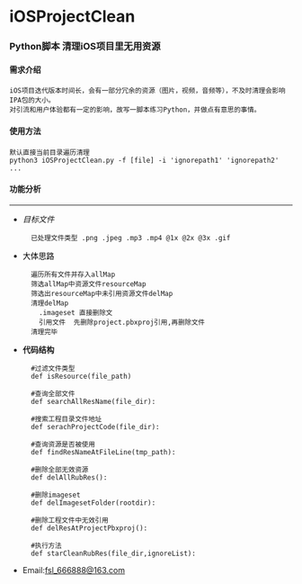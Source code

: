 # iOSProjectClean

### Python脚本 清理iOS项目里无用资源
#### 需求介绍
	iOS项目迭代版本时间长，会有一部分冗余的资源（图片，视频，音频等），不及时清理会影响IPA包的大小。
	对引流和用户体验都有一定的影响，故写一脚本练习Python，并做点有意思的事情。

#### 使用方法

	默认直接当前目录遍历清理
	python3 iOSProjectClean.py -f [file] -i 'ignorepath1' 'ignorepath2' ...
	
#### 功能分析
___
* *目标文件*

	   	已处理文件类型 .png .jpeg .mp3 .mp4 @1x @2x @3x .gif
	   	
	   	
		  
* <label style="color:black">大体思路</label>
			
        遍历所有文件并存入allMap
        筛选allMap中资源文件resourceMap
        筛选出resourceMap中未引用资源文件delMap
        清理delMap
          .imageset 直接删除文
          引用文件  先删除project.pbxproj引用,再删除文件
        清理完毕
      
* **代码结构**

		#过滤文件类型
		def	isResource(file_path) 
		
		#查询全部文件
		def searchAllResName(file_dir):
		
		#搜索工程目录文件地址
		def serachProjectCode(file_dir):

		#查询资源是否被使用
		def findResNameAtFileLine(tmp_path):
		
		#删除全部无效资源
		def delAllRubRes():
		
		#删除imageset
		def delImagesetFolder(rootdir):
		
		#删除工程文件中无效引用
		def delResAtProjectPbxproj():
		
		#执行方法
		def starCleanRubRes(file_dir,ignoreList):
* Email:<fsl_666888@163.com>


